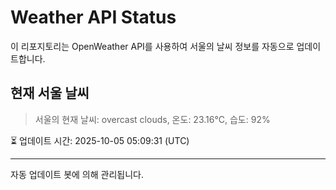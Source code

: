 
# Weather API Status

이 리포지토리는 OpenWeather API를 사용하여 서울의 날씨 정보를 자동으로 업데이트합니다.

## 현재 서울 날씨
> 서울의 현재 날씨: overcast clouds, 온도: 23.16°C, 습도: 92%

⏳ 업데이트 시간: 2025-10-05 05:09:31 (UTC)

---
자동 업데이트 봇에 의해 관리됩니다.
